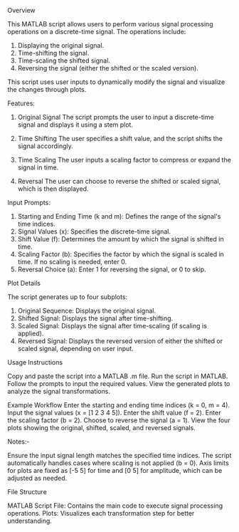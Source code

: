 Overview

This MATLAB script allows users to perform various signal processing operations on a discrete-time signal. The operations include:
1) Displaying the original signal.
2) Time-shifting the signal.
3) Time-scaling the shifted signal.
4) Reversing the signal (either the shifted or the scaled version).

This script uses user inputs to dynamically modify the signal and visualize the changes through plots.

Features:

1. Original Signal
The script prompts the user to input a discrete-time signal and displays it using a stem plot.

2. Time Shifting
The user specifies a shift value, and the script shifts the signal accordingly.

3. Time Scaling
The user inputs a scaling factor to compress or expand the signal in time.

4. Reversal
The user can choose to reverse the shifted or scaled signal, which is then displayed.

Input Prompts:
1) Starting and Ending Time (k and m): Defines the range of the signal's time indices.
2) Signal Values (x): Specifies the discrete-time signal.
3) Shift Value (f): Determines the amount by which the signal is shifted in time.
4) Scaling Factor (b): Specifies the factor by which the signal is scaled in time. If no scaling is needed, enter 0.
5) Reversal Choice (a): Enter 1 for reversing the signal, or 0 to skip.

Plot Details

The script generates up to four subplots:

1) Original Sequence: Displays the original signal.
2) Shifted Signal: Displays the signal after time-shifting.
3) Scaled Signal: Displays the signal after time-scaling (if scaling is applied).
4) Reversed Signal: Displays the reversed version of either the shifted or scaled signal, depending on user input.

Usage Instructions

Copy and paste the script into a MATLAB .m file.
Run the script in MATLAB.
Follow the prompts to input the required values.
View the generated plots to analyze the signal transformations.

Example Workflow
Enter the starting and ending time indices (k = 0, m = 4).
Input the signal values (x = [1 2 3 4 5]).
Enter the shift value (f = 2).
Enter the scaling factor (b = 2).
Choose to reverse the signal (a = 1).
View the four plots showing the original, shifted, scaled, and reversed signals.

Notes:-

Ensure the input signal length matches the specified time indices.
The script automatically handles cases where scaling is not applied (b = 0).
Axis limits for plots are fixed as [-5 5] for time and [0 5] for amplitude, which can be adjusted as needed.

File Structure

MATLAB Script File: Contains the main code to execute signal processing operations.
Plots: Visualizes each transformation step for better understanding.


